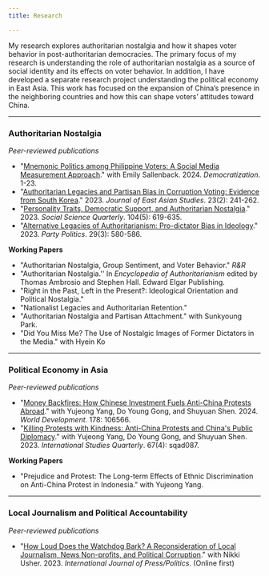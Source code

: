 ```yaml
---
title: Research 

---
```


My research explores authoritarian nostalgia and how it shapes voter behavior in post-authoritarian democracies. 
The primary focus of my research is understanding the role of authoritarian nostalgia as a source of social identity 
and its effects on voter behavior. In addition, I have developed a separate research project understanding the political 
economy in East Asia. This work has focused on the expansion of China’s presence in the neighboring countries and how this 
can shape voters’ attitudes toward China.

----------------------

### Authoritarian Nostalgia
*Peer-reviewed publications*
   - "[Mnemonic Politics among Philippine Voters: A Social Media Measurement Approach](https://doi.org/10.1080/13510347.2024.2333939)." with Emily Sallenback. 2024. *Democratization*. 1-23.
   - "[Authoritarian Legacies and Partisan Bias in Corruption Voting: Evidence from South Korea](https://doi.org/10.1017/jea.2023.5)." 2023. *Journal of East Asian Studies*. 23(2): 241-262.
   - "[Personality Traits, Democratic Support, and Authoritarian Nostalgia](https://doi.org/10.1111/ssqu.13286)." 2023. *Social Science Quarterly*. 104(5): 619-635.
   - "[Alternative Legacies of Authoritarianism: Pro-dictator Bias in Ideology](https://doi.org/10.1177/13540688221083559)." 2023. *Party Politics*. 29(3): 580-586.

**Working Papers**
   - "Authoritarian Nostalgia, Group Sentiment, and Voter Behavior." *R&R*
   - "Authoritarian Nostalgia.'' In *Encyclopedia of Authoritarianism* edited by Thomas Ambrosio and Stephen Hall. Edward Elgar Publishing. 
   - "Right in the Past, Left in the Present?: Ideological Orientation and Political Nostalgia."
   - "Nationalist Legacies and Authoritarian Retention."
   - "Authoritarian Nostalgia and Partisan Attachment." with Sunkyoung Park.
   - "Did You Miss Me? The Use of Nostalgic Images of Former Dictators in the Media." with Hyein Ko

----------------------

### Political Economy in Asia
*Peer-reviewed publications*
  - "[Money Backfires: How Chinese Investment Fuels Anti-China Protests Abroad](https://doi.org/10.1016/j.worlddev.2024.106566)." with Yujeong Yang, Do Young Gong, and Shuyuan Shen. 2024. *World Development*. 178: 106566.
  - "[Killing Protests with Kindness: Anti-China Protests and China's Public Diplomacy](https://doi.org/10.1093/isq/sqad087)." with Yujeong Yang, Do Young Gong, and Shuyuan Shen. 2023. *International Studies Quarterly*. 67(4): sqad087. 

**Working Papers**
   - "Prejudice and Protest: The Long-term Effects of Ethnic Discrimination on Anti-China Protest in Indonesia." with Yujeong Yang.

----------------------

### Local Journalism and Political Accountability
*Peer-reviewed publications*
  - "[How Loud Does the Watchdog Bark? A Reconsideration of Local Journalism, News Non-profits, and Political Corruption](https://doi.org/10.1177/19401612231186939)." with Nikki Usher. 2023. *International Journal of Press/Politics*. (Online first)
